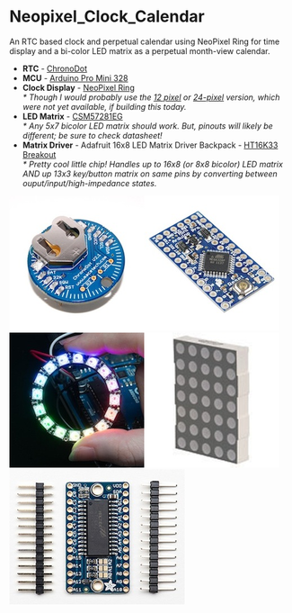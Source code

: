 Neopixel_Clock_Calendar
=======================

An RTC based clock and perpetual calendar using NeoPixel Ring for time display and a bi-color LED matrix as a perpetual month-view calendar.    

* __RTC__ - [ChronoDot](http://docs.macetech.com/doku.php/chronodot_v2.0 "MaceTech's ChronoDot webpage")     
* __MCU__ - [Arduino Pro Mini 328](http://arduino.cc/en/Main/ArduinoBoardProMini "Pro Mini page on Arduino.cc")    
* __Clock Display__ - [NeoPixel Ring](http://www.adafruit.com/products/1463 "NeoPixel product page on Adafruit.com")      
_\* Though I would probably use the [12 pixel](http://www.adafruit.com/products/1643 "12 pixel version on Adafruit.com") or [24-pixel](http://www.adafruit.com/products/1586 "24 pixel version on Adafruit.com") version, which were not yet available, if building this today._     
* __LED Matrix__ - [CSM57281EG](http://www.alldatasheet.com/datasheet-pdf/pdf/286248/CHINASEMI/CSM-57281EG.html "CSM57281EG Datasheet")      
_\* Any 5x7 bicolor LED matrix should work. But, pinouts will likely be different; be sure to check datasheet!_     
* __Matrix Driver__ - Adafruit 16x8 LED Matrix Driver Backpack - [HT16K33 Breakout](http://www.adafruit.com/products/1427 "LED Driver product page on Adafruit.com")       
_\* Pretty cool little chip! Handles up to 16x8 (or 8x8 bicolor) LED matrix AND up 13x3 key/button matrix on same pins by converting between ouput/input/high-impedance states._

![ChronoDot](https://github.com/1ChicagoDave/Neopixel_Clock_Calendar/blob/master/Images/ChronoDotV2.1_1x1.jpg?raw=true "ChronoDot V2.1")![Arduino Pro Mini 328](https://github.com/1ChicagoDave/Neopixel_Clock_Calendar/blob/master/Images/ArduinoProMini328_1x1.jpg?raw=true "Arduino Pro Mini 328")      
![NeoPixel Ring](https://github.com/1ChicagoDave/Neopixel_Clock_Calendar/blob/master/Images/NeoPixelRing16_1x1.jpg?raw=true "NeoPixel Ring")![5x7 LED bicolor matrix](https://github.com/1ChicagoDave/Neopixel_Clock_Calendar/blob/master/Images/5x7LEDmatrix_1x1.jpg?raw=true "5x7 LED bicolor matrix")![HT16K33 LED backpack](https://github.com/1ChicagoDave/Neopixel_Clock_Calendar/blob/master/Images/HT16K33_LED_Backpack_1x1.jpg?raw=true "Adafruit HT16K33 LED backpack")
